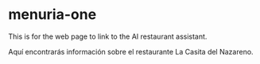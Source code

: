 # menuria-one
This is for the web page to link to the AI restaurant assistant.

Aquí encontrarás información sobre el restaurante La Casita del Nazareno.
